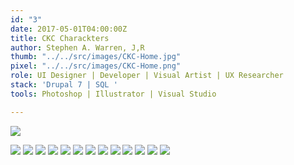 ```yaml
---
id: "3"
date: 2017-05-01T04:00:00Z
title: CKC Charackters
author: Stephen A. Warren, J,R
thumb: "../../src/images/CKC-Home.jpg"
pixel: "../../src/images/CKC-Home.png"
role: UI Designer | Developer | Visual Artist | UX Researcher
stack: 'Drupal 7 | SQL '
tools: Photoshop | Illustrator | Visual Studio

---
```


![](../../src/images/CKC-Home.jpg)

![](../../src/images/CKC-Brief.jpg)
![](../../src/images/CKC-research.jpg)
![](../../src/images/CKC-competition.jpg)
![](../../src/images/CKC-buyer.jpg)
![](../../src/images/CKC-user.jpg)
![](../../src/images/CKC-profile.jpg)
![](../../src/images/CKC-info.jpg)
![](../../src/images/CKC-tech.jpg)
![](../../src/images/CKC-vs.jpg)
![](../../src/images/CKC-scenario.jpg)
![](../../src/images/CKC-success.jpg)
![](../../src/images/CKC-site-map.jpg)
![](../../src/images/CKC-task-flow.jpg)